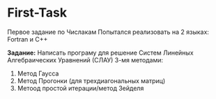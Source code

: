 # First-Task
Первое задание по Числакам
Попытался реализовать на 2 языках: Fortran и C++

**Задание:**
  Написать програму для решение Систем Линейных Алгебраических Уравнений (СЛАУ) 3-мя методами:
  1. Метод Гаусса
  2. Метод Прогонки (для трехдиагональных матриц)
  3. Метоод простой итерации/метод Зейделя
